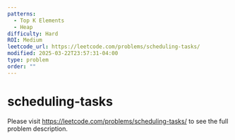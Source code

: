 ```yaml
---
patterns:
  - Top K Elements
  - Heap
difficulty: Hard
ROI: Medium
leetcode_url: https://leetcode.com/problems/scheduling-tasks/
modified: 2025-03-22T23:57:31-04:00
type: problem
order: ""
---
```


# scheduling-tasks

Please visit https://leetcode.com/problems/scheduling-tasks/ to see the full problem description.
